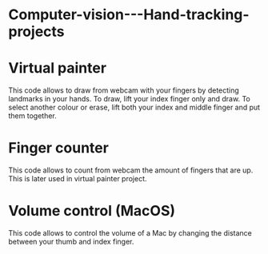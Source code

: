 # Computer-vision---Hand-tracking-projects

# Virtual painter

This code allows to draw from webcam with your fingers by detecting landmarks in your hands. 
To draw, lift your index finger only and draw.
To select another colour or erase, lift both your index and middle finger and put them together.

# Finger counter

This code allows to count from webcam the amount of fingers that are up. This is later used in virtual painter project.

# Volume control (MacOS)

This code allows to control the volume of a Mac by changing the distance between your thumb and index finger. 
